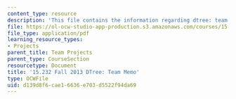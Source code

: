 ```yaml
---
content_type: resource
description: 'This file contains the information regarding dtree: team memo.'
file: https://ol-ocw-studio-app-production.s3.amazonaws.com/courses/15-232-business-model-innovation-global-health-in-frontier-markets-fall-2013/d139d8f6cae16636e703d5522f94da69_MIT15_232F13_t3_memo.pdf
file_type: application/pdf
learning_resource_types:
- Projects
parent_title: Team Projects
parent_type: CourseSection
resourcetype: Document
title: '15.232 Fall 2013 DTree: Team Memo'
type: OCWFile
uid: d139d8f6-cae1-6636-e703-d5522f94da69
---
```

